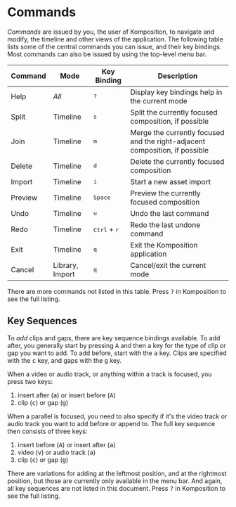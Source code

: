 # Commands

*Commands* are issued by you, the user of Komposition, to navigate and
modify, the timeline and other views of the application. The following table
lists some of the central commands you can issue, and their key bindings.
Most commands can also be issued by using the top-level menu bar.

| Command   | Mode                      | Key Binding                           | Description                                                                  |
|-----------|---------------------------|---------------------------------------|------------------------------------------------------------------------------|
| Help      | <em>All</em>              | <kbd>?</kbd>                          | Display key bindings help in the current mode                                |
| Split     | Timeline                  | <kbd>s</kbd>                          | Split the currently focused composition, if possible                         |
| Join      | Timeline                  | <kbd>m</kbd>                          | Merge the currently focused and the right-adjacent composition, if possible  |
| Delete    | Timeline                  | <kbd>d</kbd>                          | Delete the currently focused composition                                     |
| Import    | Timeline                  | <kbd>i</kbd>                          | Start a new asset import                                                     |
| Preview   | Timeline                  | <kbd>Space</kbd>                      | Preview the currently focused composition                                    |
| Undo      | Timeline                  | <kbd>u</kbd>                          | Undo the last command                                                        |
| Redo      | Timeline                  | <kbd>Ctrl</kbd> + <kbd>r</kbd>        | Redo the last undone command                                                 |
| Exit      | Timeline                  | <kbd>q</kbd>                          | Exit the Komposition application                                             |
| Cancel    | Library, Import           | <kbd>q</kbd>                          | Cancel/exit the current mode                                                 |

There are more commands not listed in this table. Press <kbd>?</kbd> in
Komposition to see the full listing.

## Key Sequences

To *add* clips and gaps, there are key sequence bindings available. To
add after, you generally start by pressing <kbd>A</kbd> and then a key
for the type of clip or gap you want to add. To add before, start with
the <kbd>a</kbd> key. Clips are specified with the <kbd>c</kbd> key,
and gaps with the <kbd>g</kbd> key.

When a video or audio track, or anything within a track is focused,
you press two keys:

1. insert after (<kbd>a</kbd>) or insert before (<kbd>A</kbd>)
2. clip (<kbd>c</kbd>) or gap (<kbd>g</kbd>)

When a parallel is focused, you need to also specify if it's the video track
or audio track you want to add before or append to. The full key sequence then
consists of three keys:

1. insert before (<kbd>A</kbd>) or insert after (<kbd>a</kbd>)
2. video (<kbd>v</kbd>) or audio track (<kbd>a</kbd>)
3. clip (<kbd>c</kbd>) or gap (<kbd>g</kbd>)

There are variations for adding at the leftmost position, and at the
rightmost position, but those are currently only available in the menu
bar. And again, all key sequences are not listed in this
document. Press <kbd>?</kbd> in Komposition to see the full listing.
